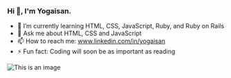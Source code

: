 ### Hi 👋, I'm Yogaisan.

<!--
**yogaisan/yogaisan** is a ✨ _special_ ✨ repository because its `README.md` (this file) appears on your GitHub profile.

Here are some ideas to get you started:
-->

- 🌱 I’m currently learning HTML, CSS, JavaScript, Ruby, and Ruby on Rails
- 💬 Ask me about HTML, CSS and JavaScript
- 📫 How to reach me: www.linkedin.com/in/yogaisan
- ⚡ Fun fact: Coding will soon be as important as reading

![This is an image](https://images.unsplash.com/photo-1542831371-29b0f74f9713?ixlib=rb-1.2.1&ixid=MnwxMjA3fDB8MHxzZWFyY2h8M3x8Y29kaW5nfGVufDB8fDB8fA%3D%3D&auto=format&fit=crop&w=500&q=60)
